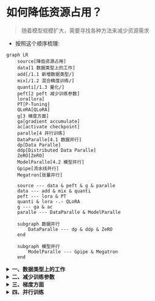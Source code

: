 # 如何降低资源占用？

> 随着模型规模扩大，需要寻找各种方法来减少资源需求

- 按照这个顺序梳理:
```mermaid
graph LR
    source[降低资源占用]
    data[1 数据类型上的工作]
    add[/1.1 新增数据类型/]
    mix[/1.2 混合精度训练/]
    quanti[/1.3 量化/]
    peft[2 peft 减少训练参数]
    lora[lora]
    PT[P-Tuning]
    QLoRA[QLoRA]
    g[3 梯度方面]
    ga[gradient accumulate]
    ac[activate checkpoint]
    paralle[4 并行训练]
    DataParalle[4.1 数据并行]
    dp[Data Paralle]
    ddp[Distributed Data Paralle]
    ZeRO[ZeRO]
    ModelParalle[4.2 模型并行]
    Gpipe[流水线并行]
    Megatron[张量并行]

    source --- data & peft & g & paralle
    data --- add & mix & quanti
    peft --- lora & PT
    quanti & lora -.- QLoRA
    g --- ga & ac
    paralle --- DataParalle & ModelParalle

    subgraph 数据并行
        DataParalle --- dp & ddp & ZeRO
    end

    subgraph 模型并行
        ModelParalle --- Gpipe & Megatron
    end

```

<details>
<summary><b>一、数据类型上的工作</b></summary>

1. 新的数据类型
    |数据类型||备注|
    |---|---|---|
    |FP32|float32|全精度(4bytes)|
    |FP16|float16|半精度(2bytes)|
    |BF16|bfloat16|半精度(2bytes)|
    |...|||
2. [混合精度训练](LLM/降低资源占用/混合精度训练.md)
    - 部分操作使用FP16，部分操作使用FP32
3. [量化(quantization)](LLM/降低资源占用/量化.md)
    - 进一步压缩，使用1byte来存储参数

</details>

<details>
<summary><b>二、减少训练参数</b></summary>

1. [peft](LLM/降低资源占用/peft.md)
    - 模型主体部分的参数不变，只添加少量adapter，通过微调这部分参数，来达到微调整个模型的效果
    - 目前常用的两种方式
        1. lora [paper](https://arxiv.org/abs/2106.09685)
        2. P-Tuning v2
2. QLoRA
    - 两种方式的融合: `Quantization` + peft中的`lora`方式

</details>

<details>
<summary><b>三、梯度方面</b></summary>

1. gradient accumulate
    - 多个batch前向传播，计算loss后，累加在一起，再进行反向传播
2. active checkpoint
    - 显存占用，激活函数占大头，以`bert-base`为例，model占用2%，optimizer占用10%，激活函数占用87.6%
    - 解决方式：时间换空间，又称 激活函数重演(re-materialization)

</details>

<details>
<summary><b>四、并行训练</b></summary>

1. [ ] 数据并行
    1. [x] DP (Data Parallel)
    2. [x] DDP (Distributed Data Parallel)
    3. [ ] [ZeRO](https://arxiv.org/abs/1910.02054v3)
2. [ ] 模型并行
    1. 简单的模型并行 (分层)
    2. 流水线并行 [Gpipe](https://arxiv.org/abs/1811.06965v5)
    3. 张量并行 [Megatron-LM](https://arxiv.org/abs/1909.08053v4)

</details>
